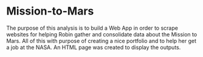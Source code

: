# Mission-to-Mars

The purpose of this analysis is to build a Web App in order to scrape websites for helping Robin gather and consolidate data about the Mission to Mars. All of this with purpose of creating a nice portfolio and to help her get a job at the NASA. An HTML page was created to display the outputs. 
